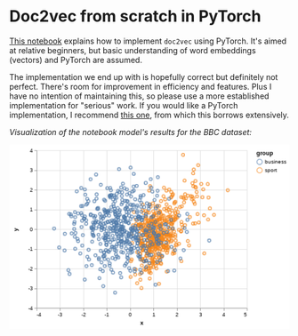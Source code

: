 Doc2vec from scratch in PyTorch
===============================

[This notebook](./doc2vec.ipynb) explains how to implement `doc2vec` using PyTorch. It's aimed at relative beginners, but basic understanding of word embeddings (vectors) and PyTorch are assumed.

The implementation we end up with is hopefully correct but definitely not perfect. There's room for improvement in efficiency and features. Plus I have no intention of maintaining this, so please use a more established implementation for "serious" work. If you would like a PyTorch implementation, I recommend [this one](https://github.com/inejc/paragraph-vectors), from which this borrows extensively.

_Visualization of the notebook model's results for the BBC dataset:_

![](./img/bbc_pca_business_sport.png)

